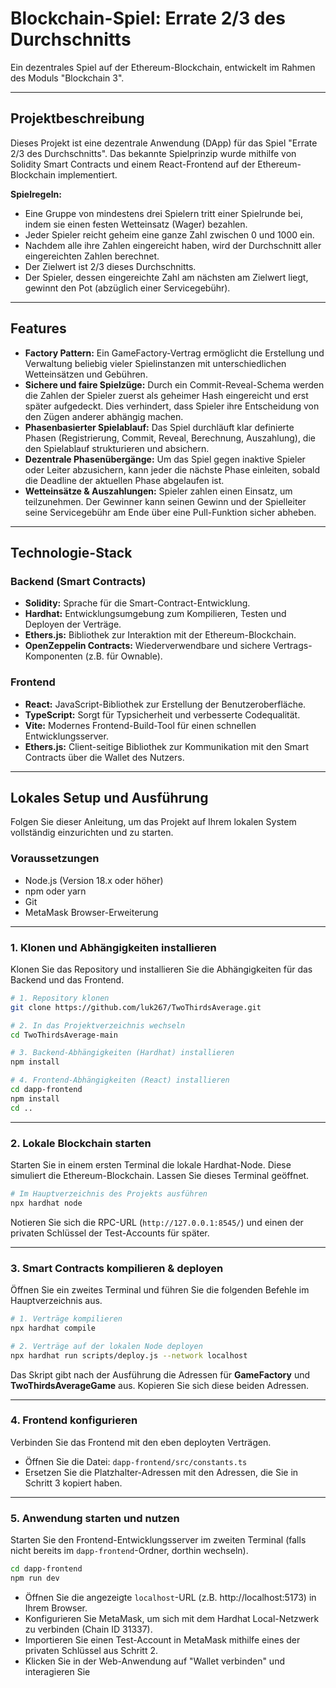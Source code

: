 # Blockchain-Spiel: Errate 2/3 des Durchschnitts

Ein dezentrales Spiel auf der Ethereum-Blockchain, entwickelt im Rahmen des Moduls "Blockchain 3".

---

## Projektbeschreibung

Dieses Projekt ist eine dezentrale Anwendung (DApp) für das Spiel "Errate 2/3 des Durchschnitts". Das bekannte Spielprinzip wurde mithilfe von Solidity Smart Contracts und einem React-Frontend auf der Ethereum-Blockchain implementiert.

**Spielregeln:**
- Eine Gruppe von mindestens drei Spielern tritt einer Spielrunde bei, indem sie einen festen Wetteinsatz (Wager) bezahlen.
- Jeder Spieler reicht geheim eine ganze Zahl zwischen 0 und 1000 ein.
- Nachdem alle ihre Zahlen eingereicht haben, wird der Durchschnitt aller eingereichten Zahlen berechnet.
- Der Zielwert ist 2/3 dieses Durchschnitts.
- Der Spieler, dessen eingereichte Zahl am nächsten am Zielwert liegt, gewinnt den Pot (abzüglich einer Servicegebühr).

---

## Features

- **Factory Pattern:** Ein GameFactory-Vertrag ermöglicht die Erstellung und Verwaltung beliebig vieler Spielinstanzen mit unterschiedlichen Wetteinsätzen und Gebühren.
- **Sichere und faire Spielzüge:** Durch ein Commit-Reveal-Schema werden die Zahlen der Spieler zuerst als geheimer Hash eingereicht und erst später aufgedeckt. Dies verhindert, dass Spieler ihre Entscheidung von den Zügen anderer abhängig machen.
- **Phasenbasierter Spielablauf:** Das Spiel durchläuft klar definierte Phasen (Registrierung, Commit, Reveal, Berechnung, Auszahlung), die den Spielablauf strukturieren und absichern.
- **Dezentrale Phasenübergänge:** Um das Spiel gegen inaktive Spieler oder Leiter abzusichern, kann jeder die nächste Phase einleiten, sobald die Deadline der aktuellen Phase abgelaufen ist.
- **Wetteinsätze & Auszahlungen:** Spieler zahlen einen Einsatz, um teilzunehmen. Der Gewinner kann seinen Gewinn und der Spielleiter seine Servicegebühr am Ende über eine Pull-Funktion sicher abheben.

---

## Technologie-Stack

### Backend (Smart Contracts)
- **Solidity:** Sprache für die Smart-Contract-Entwicklung.
- **Hardhat:** Entwicklungsumgebung zum Kompilieren, Testen und Deployen der Verträge.
- **Ethers.js:** Bibliothek zur Interaktion mit der Ethereum-Blockchain.
- **OpenZeppelin Contracts:** Wiederverwendbare und sichere Vertrags-Komponenten (z.B. für Ownable).

### Frontend
- **React:** JavaScript-Bibliothek zur Erstellung der Benutzeroberfläche.
- **TypeScript:** Sorgt für Typsicherheit und verbesserte Codequalität.
- **Vite:** Modernes Frontend-Build-Tool für einen schnellen Entwicklungsserver.
- **Ethers.js:** Client-seitige Bibliothek zur Kommunikation mit den Smart Contracts über die Wallet des Nutzers.

---

## Lokales Setup und Ausführung

Folgen Sie dieser Anleitung, um das Projekt auf Ihrem lokalen System vollständig einzurichten und zu starten.

### Voraussetzungen

- Node.js (Version 18.x oder höher)
- npm oder yarn
- Git
- MetaMask Browser-Erweiterung

---

### 1. Klonen und Abhängigkeiten installieren

Klonen Sie das Repository und installieren Sie die Abhängigkeiten für das Backend und das Frontend.

```bash
# 1. Repository klonen
git clone https://github.com/luk267/TwoThirdsAverage.git

# 2. In das Projektverzeichnis wechseln
cd TwoThirdsAverage-main

# 3. Backend-Abhängigkeiten (Hardhat) installieren
npm install

# 4. Frontend-Abhängigkeiten (React) installieren
cd dapp-frontend
npm install
cd ..
```

---

### 2. Lokale Blockchain starten

Starten Sie in einem ersten Terminal die lokale Hardhat-Node. Diese simuliert die Ethereum-Blockchain. Lassen Sie dieses Terminal geöffnet.

```bash
# Im Hauptverzeichnis des Projekts ausführen
npx hardhat node
```

Notieren Sie sich die RPC-URL (`http://127.0.0.1:8545/`) und einen der privaten Schlüssel der Test-Accounts für später.

---

### 3. Smart Contracts kompilieren & deployen

Öffnen Sie ein zweites Terminal und führen Sie die folgenden Befehle im Hauptverzeichnis aus.

```bash
# 1. Verträge kompilieren
npx hardhat compile

# 2. Verträge auf der lokalen Node deployen
npx hardhat run scripts/deploy.js --network localhost
```

Das Skript gibt nach der Ausführung die Adressen für **GameFactory** und **TwoThirdsAverageGame** aus. Kopieren Sie sich diese beiden Adressen.

---

### 4. Frontend konfigurieren

Verbinden Sie das Frontend mit den eben deployten Verträgen.

- Öffnen Sie die Datei: `dapp-frontend/src/constants.ts`
- Ersetzen Sie die Platzhalter-Adressen mit den Adressen, die Sie in Schritt 3 kopiert haben.

---

### 5. Anwendung starten und nutzen

Starten Sie den Frontend-Entwicklungsserver im zweiten Terminal (falls nicht bereits im `dapp-frontend`-Ordner, dorthin wechseln).

```bash
cd dapp-frontend
npm run dev
```

- Öffnen Sie die angezeigte `localhost`-URL (z.B. http://localhost:5173) in Ihrem Browser.
- Konfigurieren Sie MetaMask, um sich mit dem Hardhat Local-Netzwerk zu verbinden (Chain ID 31337).
- Importieren Sie einen Test-Account in MetaMask mithilfe eines der privaten Schlüssel aus Schritt 2.
- Klicken Sie in der Web-Anwendung auf "Wallet verbinden" und interagieren Sie